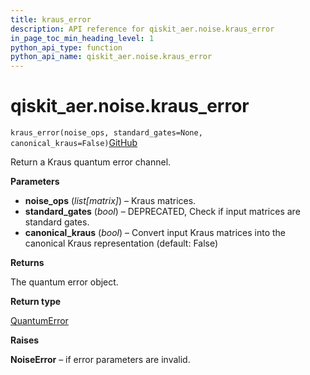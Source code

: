 ```yaml
---
title: kraus_error
description: API reference for qiskit_aer.noise.kraus_error
in_page_toc_min_heading_level: 1
python_api_type: function
python_api_name: qiskit_aer.noise.kraus_error
---
```


# qiskit\_aer.noise.kraus\_error

<span id="qiskit_aer.noise.kraus_error" />

`kraus_error(noise_ops, standard_gates=None, canonical_kraus=False)`[GitHub](https://github.com/qiskit/qiskit/tree/stable/0.41/qiskit_aer/noise/errors/standard_errors.py "view source code")

Return a Kraus quantum error channel.

**Parameters**

*   **noise\_ops** (*list\[matrix]*) – Kraus matrices.
*   **standard\_gates** (*bool*) – DEPRECATED, Check if input matrices are standard gates.
*   **canonical\_kraus** (*bool*) – Convert input Kraus matrices into the canonical Kraus representation (default: False)

**Returns**

The quantum error object.

**Return type**

[QuantumError](qiskit_aer.noise.QuantumError "qiskit_aer.noise.QuantumError")

**Raises**

**NoiseError** – if error parameters are invalid.

